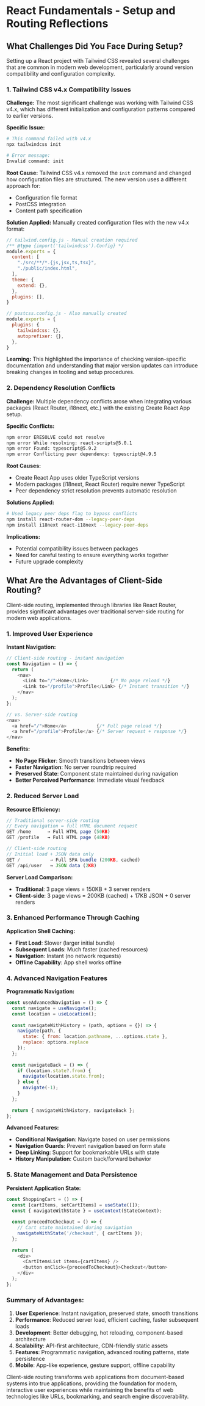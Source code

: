# React Fundamentals - Setup and Routing Reflections

## What Challenges Did You Face During Setup?

Setting up a React project with Tailwind CSS revealed several challenges that are common in modern web development, particularly around version compatibility and configuration complexity.

### **1. Tailwind CSS v4.x Compatibility Issues**

**Challenge:**
The most significant challenge was working with Tailwind CSS v4.x, which has different initialization and configuration patterns compared to earlier versions.

**Specific Issue:**
```bash
# This command failed with v4.x
npx tailwindcss init

# Error message:
Invalid command: init
```

**Root Cause:**
Tailwind CSS v4.x removed the `init` command and changed how configuration files are structured. The new version uses a different approach for:
- Configuration file format
- PostCSS integration
- Content path specification

**Solution Applied:**
Manually created configuration files with the new v4.x format:

```javascript
// tailwind.config.js - Manual creation required
/** @type {import('tailwindcss').Config} */
module.exports = {
  content: [
    "./src/**/*.{js,jsx,ts,tsx}",
    "./public/index.html",
  ],
  theme: {
    extend: {},
  },
  plugins: [],
}

// postcss.config.js - Also manually created
module.exports = {
  plugins: {
    tailwindcss: {},
    autoprefixer: {},
  },
}
```

**Learning:**
This highlighted the importance of checking version-specific documentation and understanding that major version updates can introduce breaking changes in tooling and setup procedures.

### **2. Dependency Resolution Conflicts**

**Challenge:**
Multiple dependency conflicts arose when integrating various packages (React Router, i18next, etc.) with the existing Create React App setup.

**Specific Conflicts:**
```bash
npm error ERESOLVE could not resolve
npm error While resolving: react-scripts@5.0.1
npm error Found: typescript@5.9.2
npm error Conflicting peer dependency: typescript@4.9.5
```

**Root Causes:**
- Create React App uses older TypeScript versions
- Modern packages (i18next, React Router) require newer TypeScript
- Peer dependency strict resolution prevents automatic resolution

**Solutions Applied:**
```bash
# Used legacy peer deps flag to bypass conflicts
npm install react-router-dom --legacy-peer-deps
npm install i18next react-i18next --legacy-peer-deps
```

**Implications:**
- Potential compatibility issues between packages
- Need for careful testing to ensure everything works together
- Future upgrade complexity

## What Are the Advantages of Client-Side Routing?

Client-side routing, implemented through libraries like React Router, provides significant advantages over traditional server-side routing for modern web applications.

### **1. Improved User Experience**

**Instant Navigation:**
```javascript
// Client-side routing - instant navigation
const Navigation = () => {
  return (
    <nav>
      <Link to="/">Home</Link>        {/* No page reload */}
      <Link to="/profile">Profile</Link> {/* Instant transition */}
    </nav>
  );
};

// vs. Server-side routing
<nav>
  <a href="/">Home</a>           {/* Full page reload */}
  <a href="/profile">Profile</a> {/* Server request + response */}
</nav>
```

**Benefits:**
- **No Page Flicker**: Smooth transitions between views
- **Faster Navigation**: No server roundtrip required
- **Preserved State**: Component state maintained during navigation
- **Better Perceived Performance**: Immediate visual feedback

### **2. Reduced Server Load**

**Resource Efficiency:**
```javascript
// Traditional server-side routing
// Every navigation = full HTML document request
GET /home      → Full HTML page (50KB)
GET /profile   → Full HTML page (48KB) 

// Client-side routing
// Initial load + JSON data only
GET /           → Full SPA bundle (200KB, cached)
GET /api/user   → JSON data (2KB)
```

**Server Load Comparison:**
- **Traditional**: 3 page views = 150KB + 3 server renders
- **Client-side**: 3 page views = 200KB (cached) + 17KB JSON + 0 server renders

### **3. Enhanced Performance Through Caching**

**Application Shell Caching:**
- **First Load**: Slower (larger initial bundle)
- **Subsequent Loads**: Much faster (cached resources)
- **Navigation**: Instant (no network requests)
- **Offline Capability**: App shell works offline

### **4. Advanced Navigation Features**

**Programmatic Navigation:**
```javascript
const useAdvancedNavigation = () => {
  const navigate = useNavigate();
  const location = useLocation();
  
  const navigateWithHistory = (path, options = {}) => {
    navigate(path, { 
      state: { from: location.pathname, ...options.state },
      replace: options.replace 
    });
  };
  
  const navigateBack = () => {
    if (location.state?.from) {
      navigate(location.state.from);
    } else {
      navigate(-1);
    }
  };
  
  return { navigateWithHistory, navigateBack };
};
```

**Advanced Features:**
- **Conditional Navigation**: Navigate based on user permissions
- **Navigation Guards**: Prevent navigation based on form state
- **Deep Linking**: Support for bookmarkable URLs with state
- **History Manipulation**: Custom back/forward behavior

### **5. State Management and Data Persistence**

**Persistent Application State:**
```javascript
const ShoppingCart = () => {
  const [cartItems, setCartItems] = useState([]);
  const { navigateWithState } = useContext(StateContext);
  
  const proceedToCheckout = () => {
    // Cart state maintained during navigation
    navigateWithState('/checkout', { cartItems });
  };
  
  return (
    <div>
      <CartItemsList items={cartItems} />
      <button onClick={proceedToCheckout}>Checkout</button>
    </div>
  );
};
```

### **Summary of Advantages:**

1. **User Experience**: Instant navigation, preserved state, smooth transitions
2. **Performance**: Reduced server load, efficient caching, faster subsequent loads
3. **Development**: Better debugging, hot reloading, component-based architecture
4. **Scalability**: API-first architecture, CDN-friendly static assets
5. **Features**: Programmatic navigation, advanced routing patterns, state persistence
6. **Mobile**: App-like experience, gesture support, offline capability

Client-side routing transforms web applications from document-based systems into true applications, providing the foundation for modern, interactive user experiences while maintaining the benefits of web technologies like URLs, bookmarking, and search engine discoverability.